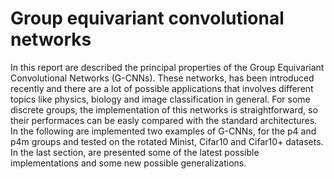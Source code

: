 # Group equivariant convolutional networks
In this report are described the principal properties of the Group Equivariant Convolutional Networks (G-CNNs). These networks, has been introduced recently and there are a lot of possible applications that involves different topics like physics, biology and image classification in general. For some discrete groups, the implementation of this networks is straightforward, so their performaces can be easly compared with the standard architectures. In the following are implemented two examples of G-CNNs, for the p4 and p4m groups and tested on the rotated Minist, Cifar10 and Cifar10+ datasets. In the last section, are presented some of the latest possible implementations and some new possible generalizations.
